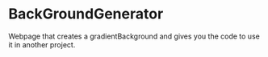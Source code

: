 # BackGroundGenerator
Webpage that creates a gradientBackground and gives you the code to use it in another project.
